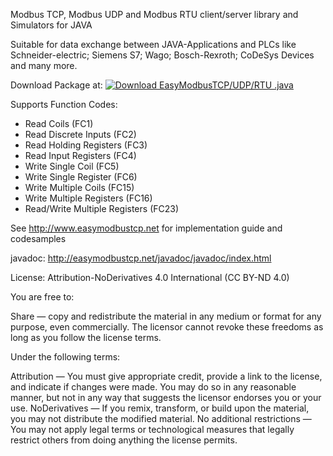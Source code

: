 Modbus TCP, Modbus UDP and Modbus RTU client/server library and Simulators for JAVA

Suitable for data exchange between JAVA-Applications and PLCs like Schneider-electric; Siemens S7; Wago; Bosch-Rexroth; CoDeSys Devices and many more.

Download Package at: <a href="https://sourceforge.net/projects/easymodbustcp-udp-java/files/latest/download" rel="nofollow"><img alt="Download EasyModbusTCP/UDP/RTU .java" src="https://a.fsdn.com/con/app/sf-download-button"></a>

Supports Function Codes:

- Read Coils (FC1)
- Read Discrete Inputs (FC2)
- Read Holding Registers (FC3)
- Read Input Registers (FC4)
- Write Single Coil (FC5)
- Write Single Register (FC6)
- Write Multiple Coils (FC15)
- Write Multiple Registers (FC16)
- Read/Write Multiple Registers (FC23)

See <a href="http://www.easymodbustcp.net">http://www.easymodbustcp.net</a> for implementation guide and codesamples

javadoc: <a href="http://easymodbustcp.net/javadoc/javadoc/index.html">http://easymodbustcp.net/javadoc/javadoc/index.html</a>

License: Attribution-NoDerivatives 4.0 International (CC BY-ND 4.0)

You are free to:

Share — copy and redistribute the material in any medium or format
for any purpose, even commercially.
The licensor cannot revoke these freedoms as long as you follow the license terms.

Under the following terms:

Attribution — You must give appropriate credit, provide a link to the license, and indicate if changes were made. You may do so in any reasonable manner, but not in any way that suggests the licensor endorses you or your use.
NoDerivatives — If you remix, transform, or build upon the material, you may not distribute the modified material.
No additional restrictions — You may not apply legal terms or technological measures that legally restrict others from doing anything the license permits.
